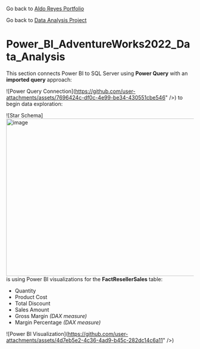 Go back to [Aldo Reyes Portfolio](https://aldoreyes84.github.io/AldoReyes.github.io/)

Go back to [Data Analysis Project](https://github.com/AldoReyes84/Data-Analisys_For-AdventureWorksDW2022_SQL_PowerBI_Python_Excel/tree/main)

# Power_BI_AdventureWorks2022_Data_Analysis

This section connects Power BI to SQL Server using **Power Query** with an **imported query** approach:

![Power Query Connection](https://github.com/user-attachments/assets/7696424c-df0c-4e99-be34-430551cbe546" />)
to begin data exploration:

![Star Schema] <img width="697" height="423" alt="image" src="https://github.com/user-attachments/assets/fdb2d333-68f9-43b3-8db3-0df9401738e2" /> is using Power BI visualizations for the **FactResellerSales** table:

- Quantity  
- Product Cost  
- Total Discount  
- Sales Amount  
- Gross Margin *(DAX measure)*  
- Margin Percentage *(DAX measure)*

![Power BI Visualization](https://github.com/user-attachments/assets/4d7eb5e2-4c36-4ad9-b45c-282dc14c6a11" />)

